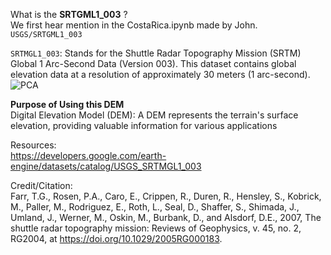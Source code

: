 What is the **SRTGML1_003** ? <br>
We first hear mention in the CostaRica.ipynb made by John. 
`USGS/SRTGML1_003` <br>

`SRTMGL1_003`: Stands for the Shuttle Radar Topography Mission (SRTM) Global 1 Arc-Second Data (Version 003). This dataset contains global elevation data at a resolution of approximately 30 meters (1 arc-second).
![PCA](SRTGML1_003_GEE.png)

**Purpose of Using this DEM** <br>
Digital Elevation Model (DEM): A DEM represents the terrain's surface elevation, providing valuable information for various applications

Resources:<br> 
https://developers.google.com/earth-engine/datasets/catalog/USGS_SRTMGL1_003

Credit/Citation: <br>
Farr, T.G., Rosen, P.A., Caro, E., Crippen, R., Duren, R., Hensley, S., Kobrick, M., Paller, M., Rodriguez, E., Roth, L., Seal, D., Shaffer, S., Shimada, J., Umland, J., Werner, M., Oskin, M., Burbank, D., and Alsdorf, D.E., 2007, The shuttle radar topography mission: Reviews of Geophysics, v. 45, no. 2, RG2004, at https://doi.org/10.1029/2005RG000183.